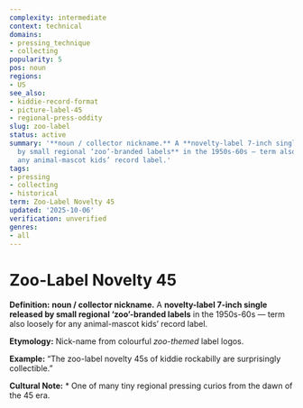 ```yaml
---
complexity: intermediate
context: technical
domains:
- pressing_technique
- collecting
popularity: 5
pos: noun
regions:
- US
see_also:
- kiddie-record-format
- picture-label-45
- regional-press-oddity
slug: zoo-label
status: active
summary: '**noun / collector nickname.** A **novelty-label 7-inch single released
  by small regional ‘zoo’-branded labels** in the 1950s-60s — term also loosely for
  any animal-mascot kids’ record label.'
tags:
- pressing
- collecting
- historical
term: Zoo-Label Novelty 45
updated: '2025-10-06'
verification: unverified
genres:
- all
---
```


# Zoo-Label Novelty 45

**Definition:** **noun / collector nickname.** A **novelty-label 7-inch single released by small regional ‘zoo’-branded labels** in the 1950s-60s — term also loosely for any animal-mascot kids’ record label.

**Etymology:** Nick-name from colourful *zoo-themed* label logos.

**Example:** “The zoo-label novelty 45s of kiddie rockabilly are surprisingly collectible.”

**Cultural Note:** * One of many tiny regional pressing curios from the dawn of the 45 era.

